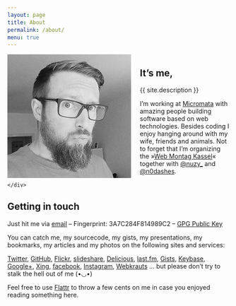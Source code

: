 ```yaml
---
layout: page
title: About
permalink: /about/
menu: true
---
```


<div style="overflow:hidden; margin-bottom: 15px;">
    <img src="/assets/img/me.jpeg" alt="Me" style="float: left; margin-right: 20px;">
    <div>
        <h2>It’s me, </h2>
        <p>
          {{ site.description }}
        </p>
        <p>
          I’m working at <a href="http://www.micromata.de">Micromata</a> with
          amazing people building software based on web technologies. Besides
          coding I enjoy hanging around with my wife, friends and animals.
          Not to forget that I’m organizing the »<a href="http://webmontag-kassel.de/">Web Montag Kassel</a>« together with <a href="https://twitter.com/nuzy_">@nuzy_</a> and
          <a href="https://twitter.com/n0dashes">@n0dashes</a>.
        </p>
        
    </div>
</div>

## Getting in touch

Just hit me via [email](mailto:mail@michael-kuehnel.de) – Fingerprint: 3A7C284F814989C2 – [GPG Public Key](/files/3A7C284F814989C2.asc)

You can catch me, my sourcecode, my gists, my presentations, my bookmarks, my articles and my photos on the following sites and services:  

[Twitter](http://twitter.com/mkuehnel"),
[GitHub](https://github.com/mischah"),
[Flickr](http://flickr.com/photos/mischah/"),
[slideshare](http://www.slideshare.net/mischah"),
[Delicious](http://delicious.com/mischahr"),
[last.fm](http://lastfm.de/user/mischah"),
[Gists](https://gist.github.com/mischah"),
[Keybase](https://keybase.io/mischah"),
[Google+](https://plus.google.com/112773480345599843234/posts"),
[Xing](https://www.xing.com/profile/Michael_Kuehnel"),
[facebook](http://www.facebook.com/kuehnel.michael"),
[Instagram](http://instagram.com/mischah"),
[Webkrauts](http://www.webkrauts.de/autor/michael-kuehnel") … but please don’t try to stalk the hell out of me (•◡•)

Feel free to use [Flattr](https://flattr.com/profile/mischah) to throw a few cents on me in case you enjoyed reading something here.

